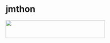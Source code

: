 # jmthon

<p align="left"><a href="https://heroku.com/deploy?template=https://github.com/FXH1233/music"> <img src="https://img.shields.io/badge/Deploy%20To%20Heroku-purple?style=for-the-badge&logo=heroku" width="320" height="58.45"/></a></p>
